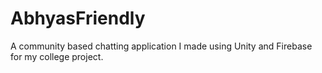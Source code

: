 # AbhyasFriendly
 A community based chatting application I made using Unity and Firebase for my college project.
